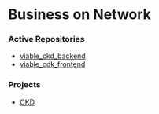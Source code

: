 # Business on Network

### Active Repositories
- [viable_ckd_backend](https://github.com/businessonnetwork/viable_ckd_backend)
- [viable_cdk_frontend](https://github.com/businessonnetwork/viable_ckd_frontend)

### Projects
- [CKD](https://github.com/orgs/businessonnetwork/projects/2)
